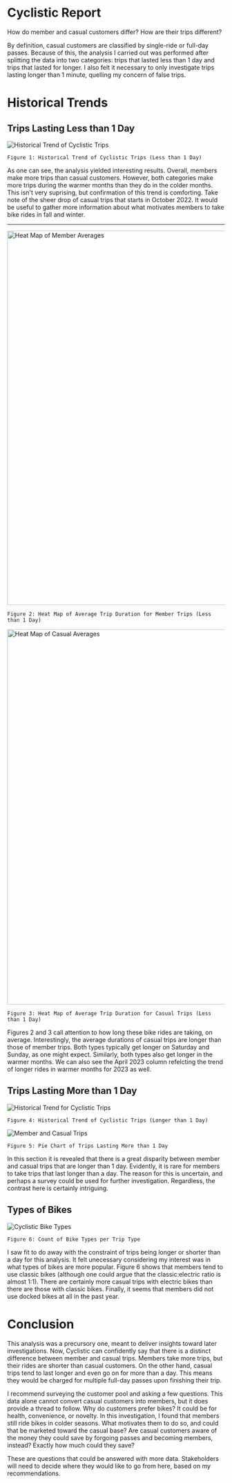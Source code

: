 # Cyclistic Report
How do member and casual customers differ? How are their trips different? 

By definition, casual customers are classified by single-ride or full-day passes. Because of this, the analysis I carried out was performed after splitting the data into two categories: trips that lasted less than 1 day and trips that lasted for longer. I also felt it necessary to only investigate trips lasting longer than 1 minute, quelling my concern of false trips. 

# Historical Trends
## Trips Lasting Less than 1 Day
![Historical Trend of Cyclistic Trips](https://github.com/ben-salis/Data-Analysis-Projects/assets/134881005/a1d65b37-3558-42d8-93b7-e49b9b397b37) 

    Figure 1: Historical Trend of Cyclistic Trips (Less than 1 Day)
    
As one can see, the analysis yielded interesting results. Overall, members make more trips than casual customers. However, both categories make more trips during the warmer months than they do in the colder months. This isn't very suprising, but confirmation of this trend is comforting. Take note of the sheer drop of casual trips that starts in October 2022. It would be useful to gather more information about what motivates members to take bike rides in fall and winter. 

***

<img width="865" alt="Heat Map of Member Averages" src="https://github.com/ben-salis/Data-Analysis-Projects/assets/134881005/4fa56944-30b7-4228-966a-b6209cf3f39c">

    Figure 2: Heat Map of Average Trip Duration for Member Trips (Less than 1 Day)   
    
 <img width="867" alt="Heat Map of Casual Averages" src="https://github.com/ben-salis/Data-Analysis-Projects/assets/134881005/cdd045b4-43f4-4d73-abf2-69e598e73089">

    Figure 3: Heat Map of Average Trip Duration for Casual Trips (Less than 1 Day)
  
Figures 2 and 3 call attention to how long these bike rides are taking, on average. Interestingly, the average durations of casual trips are longer than those of member trips. Both types typically get longer on Saturday and Sunday, as one might expect. Similarly, both types also get longer in the warmer months. We can also see the April 2023 column refelcting the trend of longer rides in warmer months for 2023 as well. 

## Trips Lasting More than 1 Day

![Historical Trend for Cyclistic Trips](https://github.com/ben-salis/Data-Analysis-Projects/assets/134881005/7150be76-2fcc-4b8b-ad60-0e257ce53f6b)

    Figure 4: Historical Trend of Cyclistic Trips (Longer than 1 Day)


![Member and Casual Trips](https://github.com/ben-salis/Data-Analysis-Projects/assets/134881005/d356c4d5-0c56-420b-8178-5aa08e2bd3e4)

    Figure 5: Pie Chart of Trips Lasting More than 1 Day
    
    
In this section it is revealed that there is a great disparity between member and casual trips that are longer than 1 day. Evidently, it is  rare for members to take trips that last longer than a day. The reason for this is uncertain, and perhaps a survey could be used for further investigation. Regardless, the contrast here is certainly intriguing. 

## Types of Bikes
![Cyclistic Bike Types](https://github.com/ben-salis/Data-Analysis-Projects/assets/134881005/c94a32e4-5640-41e9-a23b-57ac6a482bba)

    Figure 6: Count of Bike Types per Trip Type
    
I saw fit to do away with the constraint of trips being longer or shorter than a day for this analysis. It felt unecessary considering my interest was in what types of bikes are more popular. Figure 6 shows that members tend to use classic bikes (although one could argue that the classic:electric ratio is almost 1:1). There are certainly more casual trips with electric bikes than there are those with classic bikes. Finally, it seems that members did not use docked bikes at all in the past year. 

# Conclusion
This analysis was a precursory one, meant to deliver insights toward later investigations. Now, Cyclistic can confidently say that there is a distinct difference between member and casual trips. Members take more trips, but their rides are shorter than casual customers. On the other hand, casual trips tend to last longer and even go on for more than a day. This means they would be charged for multiple full-day passes upon finishing their trip. 

I recommend surveying the customer pool and asking a few questions. This data alone cannot convert casual customers into members, but it does provide a thread to follow. Why do customers prefer bikes? It could be for health, convenience, or novelty. In this investigation, I found that members still ride bikes in colder seasons. What motivates them to do so, and could that be marketed toward the casual base? Are casual customers aware of the money they could save by forgoing passes and becoming members, instead? Exactly how much could they save? 

These are questions that could be answered with more data. Stakeholders will need to decide where they would like to go from here, based on my recommendations. 
